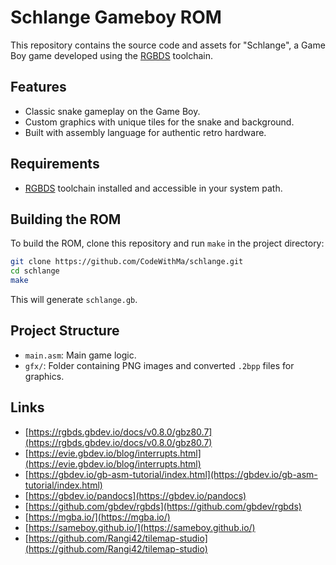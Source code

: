# Schlange Gameboy ROM

This repository contains the source code and assets for "Schlange", a Game Boy game developed using the [RGBDS](https://github.com/gbdev/rgbds) toolchain.

## Features

- Classic snake gameplay on the Game Boy.
- Custom graphics with unique tiles for the snake and background.
- Built with assembly language for authentic retro hardware.

## Requirements

- [RGBDS](https://github.com/gbdev/rgbds) toolchain installed and accessible in your system path.

## Building the ROM

To build the ROM, clone this repository and run `make` in the project directory:

```bash
git clone https://github.com/CodeWithMa/schlange.git
cd schlange
make
```

This will generate `schlange.gb`.

## Project Structure

- `main.asm`: Main game logic.
- `gfx/`: Folder containing PNG images and converted `.2bpp` files for graphics.

## Links

- [https://rgbds.gbdev.io/docs/v0.8.0/gbz80.7](https://rgbds.gbdev.io/docs/v0.8.0/gbz80.7)
- [https://evie.gbdev.io/blog/interrupts.html](https://evie.gbdev.io/blog/interrupts.html)
- [https://gbdev.io/gb-asm-tutorial/index.html](https://gbdev.io/gb-asm-tutorial/index.html)
- [https://gbdev.io/pandocs](https://gbdev.io/pandocs)
- [https://github.com/gbdev/rgbds](https://github.com/gbdev/rgbds)
- [https://mgba.io/](https://mgba.io/)
- [https://sameboy.github.io/](https://sameboy.github.io/)
- [https://github.com/Rangi42/tilemap-studio](https://github.com/Rangi42/tilemap-studio)
